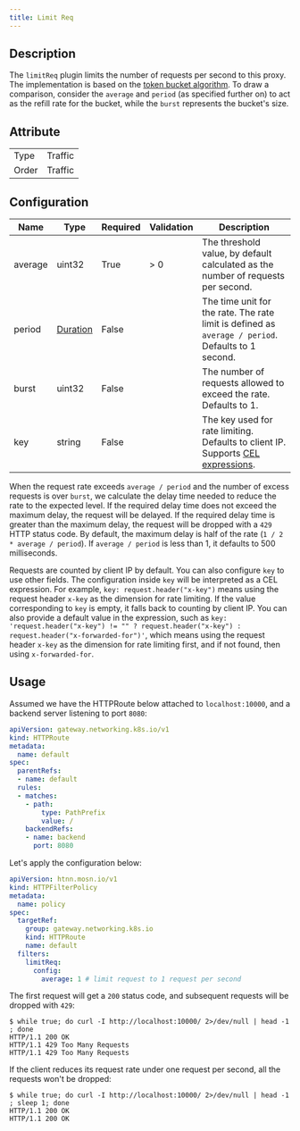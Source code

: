 ```yaml
---
title: Limit Req
---
```


## Description

The `limitReq` plugin limits the number of requests per second to this proxy. The implementation is based on the [token bucket algorithm](https://en.wikipedia.org/wiki/Token_bucket). To draw a comparison, consider the `average` and `period` (as specified further on) to act as the refill rate for the bucket, while the `burst` represents the bucket's size.

## Attribute

|       |         |
|-------|---------|
| Type  | Traffic |
| Order | Traffic |

## Configuration
| Name    | Type                            | Required | Validation | Description                                                                                        |
|---------|---------------------------------|----------|------------|----------------------------------------------------------------------------------------------------|
| average | uint32                          | True     | > 0        | The threshold value, by default calculated as the number of requests per second.                   |
| period  | [Duration](../../type#duration) | False    |            | The time unit for the rate. The rate limit is defined as `average / period`. Defaults to 1 second. |
| burst   | uint32                          | False    |            | The number of requests allowed to exceed the rate. Defaults to 1.                                  |
| key     | string                          | False    |            | The key used for rate limiting. Defaults to client IP. Supports [CEL expressions](../../expr).        |

When the request rate exceeds `average / period` and the number of excess requests is over `burst`, we calculate the delay time needed to reduce the rate to the expected level. If the required delay time does not exceed the maximum delay, the request will be delayed. If the required delay time is greater than the maximum delay, the request will be dropped with a `429` HTTP status code. By default, the maximum delay is half of the rate (`1 / 2 * average / period`). If `average / period` is less than 1, it defaults to 500 milliseconds.

Requests are counted by client IP by default. You can also configure `key` to use other fields. The configuration inside `key` will be interpreted as a CEL expression. For example, `key: request.header("x-key")` means using the request header `x-key` as the dimension for rate limiting. If the value corresponding to `key` is empty, it falls back to counting by client IP. You can also provide a default value in the expression, such as `key: 'request.header("x-key") != "" ? request.header("x-key") : request.header("x-forwarded-for")'`, which means using the request header `x-key` as the dimension for rate limiting first, and if not found, then using `x-forwarded-for`.

## Usage

Assumed we have the HTTPRoute below attached to `localhost:10000`, and a backend server listening to port `8080`:

```yaml
apiVersion: gateway.networking.k8s.io/v1
kind: HTTPRoute
metadata:
  name: default
spec:
  parentRefs:
  - name: default
  rules:
  - matches:
    - path:
        type: PathPrefix
        value: /
    backendRefs:
    - name: backend
      port: 8080
```

Let's apply the configuration below:

```yaml
apiVersion: htnn.mosn.io/v1
kind: HTTPFilterPolicy
metadata:
  name: policy
spec:
  targetRef:
    group: gateway.networking.k8s.io
    kind: HTTPRoute
    name: default
  filters:
    limitReq:
      config:
        average: 1 # limit request to 1 request per second
```

The first request will get a `200` status code, and subsequent requests will be dropped with `429`:

```
$ while true; do curl -I http://localhost:10000/ 2>/dev/null | head -1 ; done
HTTP/1.1 200 OK
HTTP/1.1 429 Too Many Requests
HTTP/1.1 429 Too Many Requests
```

If the client reduces its request rate under one request per second, all the requests won't be dropped:

```
$ while true; do curl -I http://localhost:10000/ 2>/dev/null | head -1 ; sleep 1; done
HTTP/1.1 200 OK
HTTP/1.1 200 OK
```
